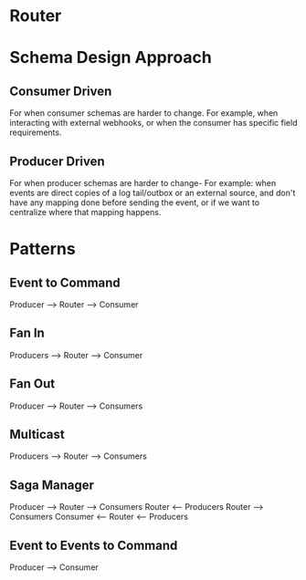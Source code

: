# Router

# Schema Design Approach
## Consumer Driven
For when consumer schemas are harder to change.
For example, when interacting with external webhooks, 
or when the consumer has specific field requirements.

## Producer Driven
For when producer schemas are harder to change-
For example: when events are direct copies of a log tail/outbox or an external source, 
and don't have any mapping done before sending the event, 
or if we want to centralize where that mapping happens.

# Patterns
## Event to Command
Producer --> Router --> Consumer

## Fan In
Producers --> Router --> Consumer

## Fan Out
Producer --> Router --> Consumers

## Multicast
Producers --> Router --> Consumers

## Saga Manager 
Producer --> Router --> Consumers
             Router <-- Producers
             Router --> Consumers
Consumer <-- Router <-- Producers

## Event to Events to Command
Producer --> Consumer